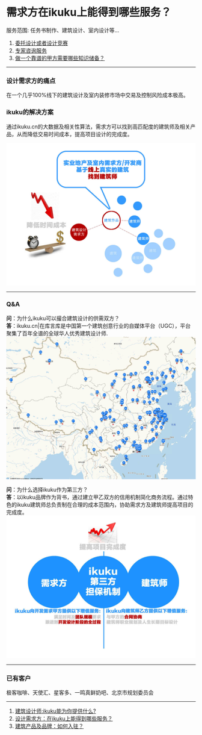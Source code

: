 # 需求方在ikuku上能得到哪些服务？

服务范围: 任务书制作、建筑设计、室内设计等...

1. [委托设计或者设计竞赛](http://www.ikuku.cn/o2o.php)  
1. [专家咨询服务](http://wenda.ikuku.cn/index.php?qa=ask&cat=7) 
1. [做一个靠谱的甲方需要哪些知识储备？](http://www.ikuku.cn/tag/%E7%94%B2%E6%96%B9%E6%95%85%E4%BA%8B)

-----

### 设计需求方的痛点
在一个几乎100%线下的建筑设计及室内装修市场中交易及控制风险成本极高。  

### ikuku的解决方案
通过ikuku.cn的大数据及相关性算法，需求方可以找到高匹配度的建筑师及相关产品，从而降低交易时间成本，提高项目设计的完成度。

![map](images/ikuku01.jpg)

----
 

### Q&A
**问**：为什么ikuku可以撮合建筑设计的供需双方？    
**答**：ikuku.cn|在库言库是中国第一个建筑创意行业的自媒体平台（UGC），平台聚集了百年全谱的全球华人优秀建筑设计师.
![map](images/ikuku03.jpg)

**问**：为什么选择ikuku作为第三方？    
**答**：以ikuku品牌作为背书，通过建立甲乙双方的信用机制简化商务流程。通过特色的ikuku建筑师总负责制在合理的成本范围内，协助需求方及建筑师提高项目的完成度。
![map](images/ikuku02.jpg)

----

### 已有客户
极客咖啡、天使汇、星客多、一鸣真鲜奶吧、北京市规划委员会


 ------
 
 1. [建筑设计师:ikuku能为你提供什么?](signup-1.md) 
 1. [设计需求方：在ikuku上能得到哪些服务？](o2o.md) 
 1. [建筑产品及品牌：如何入驻？](signup-3.md)    
